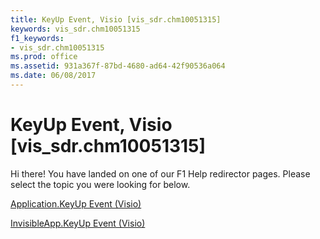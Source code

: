 ```yaml
---
title: KeyUp Event, Visio [vis_sdr.chm10051315]
keywords: vis_sdr.chm10051315
f1_keywords:
- vis_sdr.chm10051315
ms.prod: office
ms.assetid: 931a367f-87bd-4680-ad64-42f90536a064
ms.date: 06/08/2017
---
```



# KeyUp Event, Visio [vis_sdr.chm10051315]

Hi there! You have landed on one of our F1 Help redirector pages. Please select the topic you were looking for below.

[Application.KeyUp Event (Visio)](http://msdn.microsoft.com/library/fb638bc4-8226-de1c-6609-4b757b7d0e4c%28Office.15%29.aspx)

[InvisibleApp.KeyUp Event (Visio)](http://msdn.microsoft.com/library/497a8c56-7571-2bca-0a79-fc1adf458fe5%28Office.15%29.aspx)


